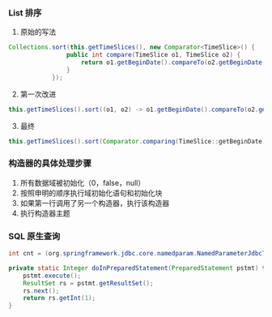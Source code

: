 ### List 排序

1. 原始的写法

```java
Collections.sort(this.getTimeSlices(), new Comparator<TimeSlice>() {
                public int compare(TimeSlice o1, TimeSlice o2) {
                    return o1.getBeginDate().compareTo(o2.getBeginDate());
                }
            });
```

2. 第一次改进
```java
this.getTimeSlices().sort((o1, o2) -> o1.getBeginDate().compareTo(o2.getBeginDate()));
```

3. 最终
```java
this.getTimeSlices().sort(Comparator.comparing(TimeSlice::getBeginDate));
```

### 构造器的具体处理步骤

1. 所有数据域被初始化（0，false，null）
2. 按照申明的顺序执行域初始化语句和初始化块
3. 如果第一行调用了另一个构造器，执行该构造器
4. 执行构造器主题

### SQL 原生查询

```java
int cnt = (org.springframework.jdbc.core.namedparam.NamedParameterJdbcTemplate)jdbcTemplate.execute(sql,params , thisClass::doInPreparedStatement);

private static Integer doInPreparedStatement(PreparedStatement pstmt) throws SQLException {
    pstmt.execute();
    ResultSet rs = pstmt.getResultSet();
    rs.next();
    return rs.getInt(1);
}
```